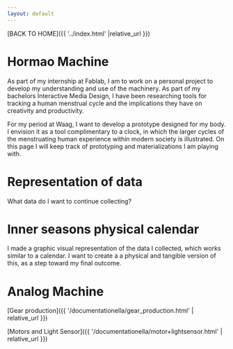 ```yaml
---
layout: default
---
```


[BACK TO HOME]({{ '../index.html' |relative_url }})


# Hormao Machine

As part of my internship at Fablab, I am to work on a personal project to develop my understanding and use of the machinery. As part of my bachelors Interactive Media Design, I have been researching tools for tracking a human menstrual cycle and the implications they have on creativity and productivity. 

For my period at Waag, I want to develop a prototype designed for my body. I envision it as a tool complimentary to a clock, in which the larger cycles of the menstruating human experience within modern society is illustrated. On this page I will keep track of prototyping and materializations I am playing with.




# Representation of data 
What data do I want to continue collecting?



# Inner seasons physical calendar
I made a graphic visual representation of the data I collected, which works similar to a calendar. I want to create a a physical and tangible version of this, as a step toward my final outcome.






# Analog Machine

[Gear production]({{ '/documentationella/gear_production.html' | relative_url }})

[Motors and Light Sensor]({{ '/documentationella/motor+lightsensor.html' | relative_url }})

